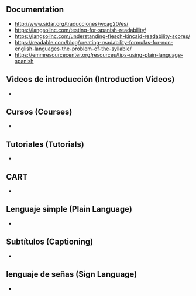 ## Documentation
* http://www.sidar.org/traducciones/wcag20/es/
* https://langsolinc.com/testing-for-spanish-readability/
* https://langsolinc.com/understanding-flesch-kincaid-readability-scores/
* https://readable.com/blog/creating-readability-formulas-for-non-english-languages-the-problem-of-the-syllable/
* https://emmresourcecenter.org/resources/tips-using-plain-language-spanish

## Videos de introducción (Introduction Videos)
* 

## Cursos (Courses)
*

## Tutoriales (Tutorials)
*

## CART
*

## Lenguaje simple (Plain Language)
* 

## Subtítulos (Captioning)
*

## lenguaje de señas (Sign Language)
*

